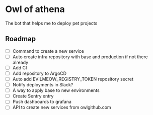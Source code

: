 # Owl of athena

The bot that helps me to deploy pet projects

## Roadmap

- [ ] Command to create a new service
- [ ] Auto create infra repository with base and production if not there already
- [ ] Add CI
- [ ] Add repository to ArgoCD
- [ ] Auto add EVILMEOW_REGISTRY_TOKEN repository secret
- [ ] Notify deployments in Slack?
- [ ] A way to apply base to new environments
- [ ] Create Sentry entry
- [ ] Push dashboards to grafana
- [ ] API to create new services from owlgithub.com